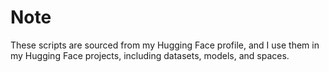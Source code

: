 # Note

These scripts are sourced from my Hugging Face profile, and I use them in my Hugging Face projects, including datasets, models, and spaces.

